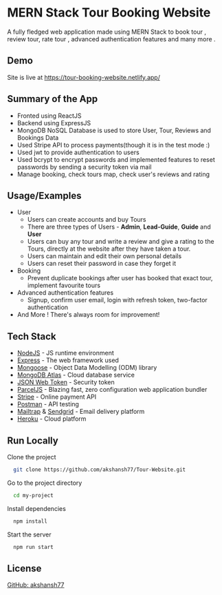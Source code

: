 
# MERN Stack Tour Booking Website

A fully fledged web application made using MERN Stack to book tour , review tour, rate tour , advanced authentication features and many more .

## Demo
Site is live at https://tour-booking-website.netlify.app/

## Summary of the App

- Fronted using ReactJS
- Backend using ExpressJS
- MongoDB NoSQL Database is used to store User, Tour, Reviews and Bookings Data
- Used Stripe API to process payments(though it is in the test mode :)
- Used jwt to provide authentication to users
- Used bcrypt to encrypt passwords and implemented features to reset passwords by sending a security token via mail
- Manage booking, check tours map, check user's reviews and rating




## Usage/Examples

* User
  - Users can create accounts and buy Tours
  - There are three types of Users - **Admin**, **Lead-Guide**, **Guide** and **User**
  - Users can buy any tour and write a review and give a rating to the Tours, directly at the website after they have taken a tour.
  - Users can maintain and edit their own personal details
  - Users can reset their password in case they forget it 
* Booking
  - Prevent duplicate bookings after user has booked that exact tour, implement favourite tours
* Advanced authentication features
  - Signup, confirm user email, login with refresh token, two-factor authentication
* And More ! There's always room for improvement!



## Tech Stack

* [NodeJS](https://nodejs.org/en/) - JS runtime environment
* [Express](http://expressjs.com/) - The web framework used
* [Mongoose](https://mongoosejs.com/) - Object Data Modelling (ODM) library
* [MongoDB Atlas](https://www.mongodb.com/cloud/atlas) - Cloud database service
* [JSON Web Token](https://jwt.io/) - Security token
* [ParcelJS](https://parceljs.org/) - Blazing fast, zero configuration web application bundler
* [Stripe](https://stripe.com/) - Online payment API
* [Postman](https://www.getpostman.com/) - API testing
* [Mailtrap](https://mailtrap.io/) & [Sendgrid](https://sendgrid.com/) - Email delivery platform
* [Heroku](https://www.heroku.com/) - Cloud platform


## Run Locally

Clone the project

```bash
  git clone https://github.com/akshansh77/Tour-Website.git
```

Go to the project directory

```bash
  cd my-project
```

Install dependencies

```bash
  npm install
```

Start the server

```bash
  npm run start
```

## License

[GitHub: akshansh77](https://github.com/akshansh77)

